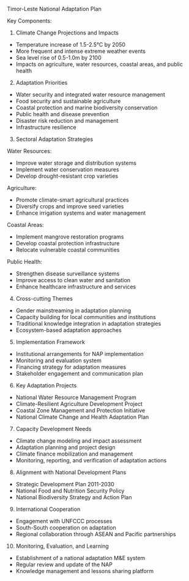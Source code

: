 Timor-Leste National Adaptation Plan

Key Components:

1. Climate Change Projections and Impacts
- Temperature increase of 1.5-2.5°C by 2050
- More frequent and intense extreme weather events
- Sea level rise of 0.5-1.0m by 2100
- Impacts on agriculture, water resources, coastal areas, and public health

2. Adaptation Priorities
- Water security and integrated water resource management
- Food security and sustainable agriculture
- Coastal protection and marine biodiversity conservation
- Public health and disease prevention
- Disaster risk reduction and management
- Infrastructure resilience

3. Sectoral Adaptation Strategies

Water Resources:
- Improve water storage and distribution systems
- Implement water conservation measures
- Develop drought-resistant crop varieties

Agriculture:
- Promote climate-smart agricultural practices
- Diversify crops and improve seed varieties
- Enhance irrigation systems and water management

Coastal Areas:
- Implement mangrove restoration programs
- Develop coastal protection infrastructure
- Relocate vulnerable coastal communities

Public Health:
- Strengthen disease surveillance systems
- Improve access to clean water and sanitation
- Enhance healthcare infrastructure and services

4. Cross-cutting Themes
- Gender mainstreaming in adaptation planning
- Capacity building for local communities and institutions
- Traditional knowledge integration in adaptation strategies
- Ecosystem-based adaptation approaches

5. Implementation Framework
- Institutional arrangements for NAP implementation
- Monitoring and evaluation system
- Financing strategy for adaptation measures
- Stakeholder engagement and communication plan

6. Key Adaptation Projects
- National Water Resource Management Program
- Climate-Resilient Agriculture Development Project
- Coastal Zone Management and Protection Initiative
- National Climate Change and Health Adaptation Plan

7. Capacity Development Needs
- Climate change modeling and impact assessment
- Adaptation planning and project design
- Climate finance mobilization and management
- Monitoring, reporting, and verification of adaptation actions

8. Alignment with National Development Plans
- Strategic Development Plan 2011-2030
- National Food and Nutrition Security Policy
- National Biodiversity Strategy and Action Plan

9. International Cooperation
- Engagement with UNFCCC processes
- South-South cooperation on adaptation
- Regional collaboration through ASEAN and Pacific partnerships

10. Monitoring, Evaluation, and Learning
- Establishment of a national adaptation M&E system
- Regular review and update of the NAP
- Knowledge management and lessons sharing platform